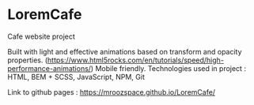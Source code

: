 # LoremCafe
Cafe website project

Built with light and effective animations based on transform and opacity properties.
(https://www.html5rocks.com/en/tutorials/speed/high-performance-animations/)
Mobile friendly.
Technologies used in project : HTML, BEM + SCSS, JavaScript, NPM, Git

Link to github pages : https://mroozspace.github.io/LoremCafe/

